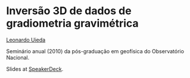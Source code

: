 # Inversão 3D de dados de gradiometria gravimétrica

[Leonardo Uieda](http://www.leouieda.com)

Seminário anual (2010) da pós-graduação em geofísica do Observatório Nacional.

Slides at [SpeakerDeck](https://speakerdeck.com/leouieda/inversao-3d-de-dados-de-gradiometria-gravimetrica).
